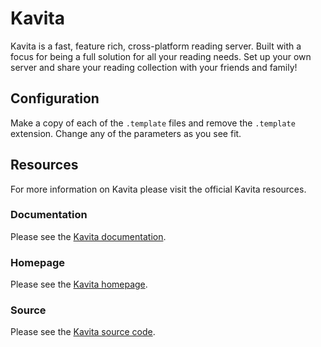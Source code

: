 # Kavita

Kavita is a fast, feature rich, cross-platform reading server. Built with a focus for being a full solution for all your reading needs. Set up your own server and share your reading collection with your friends and family!


## Configuration

Make a copy of each of the `.template` files and remove the `.template` extension. Change any of the parameters as you see fit.


## Resources

For more information on Kavita please visit the official Kavita resources.


### Documentation

Please see the [Kavita documentation][kavita_documentation].


### Homepage

Please see the [Kavita homepage][kavita_homepage].


### Source

Please see the [Kavita source code][kavita_source_code].



[kavita_documentation]: <https://wiki.kavitareader.com/>
[kavita_homepage]: <https://www.kavitareader.com/>
[kavita_source_code]: <https://github.com/Kareadita/Kavita>
